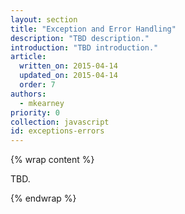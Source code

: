 ```yaml
---
layout: section
title: "Exception and Error Handling"
description: "TBD description."
introduction: "TBD introduction."
article:
  written_on: 2015-04-14
  updated_on: 2015-04-14
  order: 7
authors:
  - mkearney
priority: 0
collection: javascript
id: exceptions-errors
---
```


{% wrap content %}

TBD.

{% endwrap %}